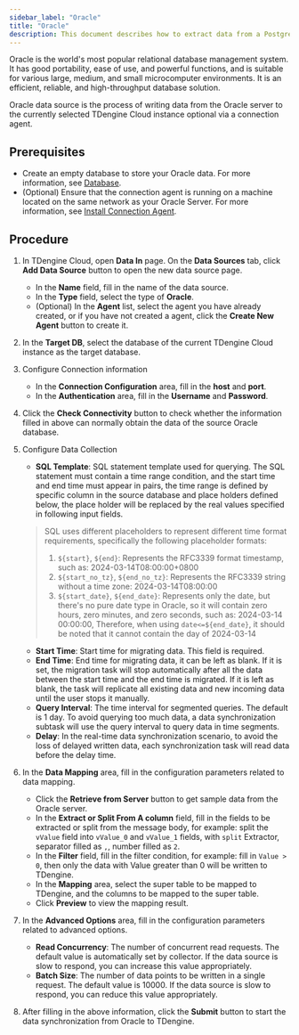 ```yaml
---
sidebar_label: "Oracle"
title: "Oracle"
description: This document describes how to extract data from a PostgreSQL server into a TDengine Cloud instance.
---
```


Oracle is the world's most popular relational database management system. It has good portability, ease of use, and powerful functions, and is suitable for various large, medium, and small microcomputer environments. It is an efficient, reliable, and high-throughput database solution.

Oracle data source is the process of writing data from the Oracle server to the currently selected TDengine Cloud instance optional via a connection agent.

## Prerequisites

- Create an empty database to store your Oracle data. For more information, see [Database](../../../programming/model/#create-database).
- (Optional) Ensure that the connection agent is running on a machine located on the same network as your Oracle Server. For more information, see [Install Connection Agent](../install-agent/).

## Procedure

1. In TDengine Cloud, open **Data In** page. On the **Data Sources** tab, click **Add Data Source** button to open the new data source page.
   - In the **Name** field, fill in the name of the data source.
   - In the **Type** field, select the type of **Oracle**.
   - (Optional) In the **Agent** list, select the agent you have already created, or if you have not created a agent, click the **Create New Agent** button to create it.

2. In the **Target DB**, select the database of the current TDengine Cloud instance as the target database.

3. Configure Connection information

   - In the **Connection Configuration** area, fill in the **host** and **port**.
   - In the **Authentication** area, fill in the **Username** and **Password**.

4. Click the **Check Connectivity** button to check whether the information filled in above can normally obtain the data of the source Oracle database.

5. Configure Data Collection

   - **SQL Template**: SQL statement template used for querying. The SQL statement must contain a time range condition, and the start time and end time must appear in pairs, the time range is defined by specific column in the source database and place holders defined below, the place holder will be replaced by the real values specified in following input fields.
   > SQL uses different placeholders to represent different time format requirements, specifically the following placeholder formats:
   > 1. `${start}`, `${end}`: Represents the RFC3339 format timestamp, such as: 2024-03-14T08:00:00+0800
   > 2. `${start_no_tz}`, `${end_no_tz}`: Represents the RFC3339 string without a time zone: 2024-03-14T08:00:00
   > 3. `${start_date}`, `${end_date}`: Represents only the date, but there's no pure date type in Oracle, so it will contain zero hours, zero minutes, and zero seconds, such as: 2024-03-14 00:00:00, Therefore, when using `date<=${end_date}`, it should be noted that it cannot contain the day of 2024-03-14
   - **Start Time**: Start time for migrating data. This field is required.
   - **End Time**: End time for migrating data, it can be left as blank. If it is set, the migration task will stop automatically after all the data between the start time and the end time is migrated. If it is left as blank, the task will replicate all existing data and new incoming data until the user stops it manually.
   - **Query Interval**: The time interval for segmented queries. The default is 1 day. To avoid querying too much data, a data synchronization subtask will use the query interval to query data in time segments.
   - **Delay**: In the real-time data synchronization scenario, to avoid the loss of delayed written data, each synchronization task will read data before the delay time.

6. In the **Data Mapping** area, fill in the configuration parameters related to data mapping.

   - Click the **Retrieve from Server** button to get sample data from the Oracle server.
   - In the **Extract or Split From A column** field, fill in the fields to be extracted or split from the message body, for example: split the `vValue` field into `vValue_0` and `vValue_1` fields, with `split` Extractor, separator filled as `,`, number filled as `2`.
   - In the **Filter** field, fill in the filter condition, for example: fill in `Value > 0`, then only the data with Value greater than 0 will be written to TDengine.
   - In the **Mapping** area, select the super table to be mapped to TDengine, and the columns to be mapped to the super table.
   - Click **Preview** to view the mapping result.

7. In the **Advanced Options** area, fill in the configuration parameters related to advanced options.

   - **Read Concurrency**: The number of concurrent read requests. The default value is automatically set by collector. If the data source is slow to respond, you can increase this value appropriately.
   - **Batch Size**: The number of data points to be written in a single request. The default value is 10000. If the data source is slow to respond, you can reduce this value appropriately.

8. After filling in the above information, click the **Submit** button to start the data synchronization from Oracle to TDengine.
